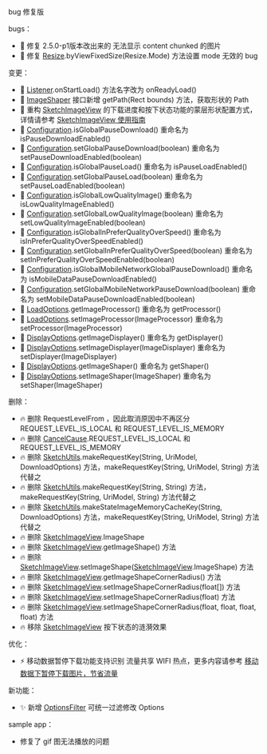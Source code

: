 bug 修复版

bugs：
* :bug: 修复 2.5.0-p1版本改出来的 无法显示 content chunked 的图片
* :bug: 修复 [Resize].byViewFixedSize(Resize.Mode) 方法设置 mode 无效的 bug

变更：
* :hammer: [Listener].onStartLoad() 方法名字改为 onReadyLoad()
* :hammer: [ImageShaper] 接口新增 getPath(Rect bounds) 方法，获取形状的 Path
* :hammer: 重构 [SketchImageView] 的下载进度和按下状态功能的蒙层形状配置方式，详情请参考 [SketchImageView 使用指南][sketch_image_view]
* :hammer: [Configuration].isGlobalPauseDownload() 重命名为 isPauseDownloadEnabled()
* :hammer: [Configuration].setGlobalPauseDownload(boolean) 重命名为 setPauseDownloadEnabled(boolean)
* :hammer: [Configuration].isGlobalPauseLoad() 重命名为 isPauseLoadEnabled()
* :hammer: [Configuration].setGlobalPauseLoad(boolean) 重命名为 setPauseLoadEnabled(boolean)
* :hammer: [Configuration].isGlobalLowQualityImage() 重命名为 isLowQualityImageEnabled()
* :hammer: [Configuration].setGlobalLowQualityImage(boolean) 重命名为 setLowQualityImageEnabled(boolean)
* :hammer: [Configuration].isGlobalInPreferQualityOverSpeed() 重命名为 isInPreferQualityOverSpeedEnabled()
* :hammer: [Configuration].setGlobalInPreferQualityOverSpeed(boolean) 重命名为 setInPreferQualityOverSpeedEnabled(boolean)
* :hammer: [Configuration].isGlobalMobileNetworkGlobalPauseDownload() 重命名为 isMobileDataPauseDownloadEnabled()
* :hammer: [Configuration].setGlobalMobileNetworkPauseDownload(boolean) 重命名为 setMobileDataPauseDownloadEnabled(boolean)
* :hammer: [LoadOptions].getImageProcessor() 重命名为 getProcessor()
* :hammer: [LoadOptions].setImageProcessor(ImageProcessor) 重命名为 setProcessor(ImageProcessor)
* :hammer: [DisplayOptions].getImageDisplayer() 重命名为 getDisplayer()
* :hammer: [DisplayOptions].setImageDisplayer(ImageDisplayer) 重命名为 setDisplayer(ImageDisplayer)
* :hammer: [DisplayOptions].getImageShaper() 重命名为 getShaper()
* :hammer: [DisplayOptions].setImageShaper(ImageShaper) 重命名为 setShaper(ImageShaper)

删除：
* :fire: 删除 RequestLevelFrom ，因此取消原因中不再区分 REQUEST_LEVEL_IS_LOCAL 和 REQUEST_LEVEL_IS_MEMORY
* :fire: 删除 [CancelCause].REQUEST_LEVEL_IS_LOCAL 和 REQUEST_LEVEL_IS_MEMORY
* :fire: 删除 [SketchUtils].makeRequestKey(String, UriModel, DownloadOptions) 方法，makeRequestKey(String, UriModel, String) 方法代替之
* :fire: 删除 [SketchUtils].makeRequestKey(String, String) 方法，makeRequestKey(String, UriModel, String) 方法代替之
* :fire: 删除 [SketchUtils].makeStateImageMemoryCacheKey(String, DownloadOptions) 方法，makeRequestKey(String, UriModel, String) 方法代替之
* :fire: 删除 [SketchImageView].ImageShape 
* :fire: 删除 [SketchImageView].getImageShape() 方法
* :fire: 删除 [SketchImageView].setImageShape([SketchImageView].ImageShape) 方法
* :fire: 删除 [SketchImageView].getImageShapeCornerRadius() 方法
* :fire: 删除 [SketchImageView].setImageShapeCornerRadius(float[]) 方法
* :fire: 删除 [SketchImageView].setImageShapeCornerRadius(float) 方法
* :fire: 删除 [SketchImageView].setImageShapeCornerRadius(float, float, float, float) 方法
* :fire: 移除 [SketchImageView] 按下状态的涟漪效果

优化：
* :zap: 移动数据暂停下载功能支持识别 流量共享 WIFI 热点，更多内容请参考 [移动数据下暂停下载图片，节省流量][pause_download]

新功能：
* :sparkles: 新增 [OptionsFilter] 可统一过滤修改 Options

sample app：
* 修复了 gif 图无法播放的问题

[pause_download]: ../wiki/pause_download.md
[sketch_image_view]: ../wiki/sketch_image_view.md
[SketchImageView]: ../../sketch/src/main/java/me/xiaopan/sketch/SketchImageView.java
[SketchUtils]: ../../sketch/src/main/java/me/xiaopan/sketch/util/SketchUtils.java
[ImageShaper]: ../../sketch/src/main/java/me/xiaopan/sketch/shaper/ImageShaper.java
[CancelCause]: ../../sketch/src/main/java/me/xiaopan/sketch/request/CancelCause.java
[Listener]: ../../sketch/src/main/java/me/xiaopan/sketch/request/Listener.java
[Resize]: ../../sketch/src/main/java/me/xiaopan/sketch/request/Resize.java
[LoadOptions]: ../../sketch/src/main/java/me/xiaopan/sketch/request/LoadOptions.java
[DisplayOptions]: ../../sketch/src/main/java/me/xiaopan/sketch/request/DisplayOptions.java
[OptionsFilter]: ../../sketch/src/main/java/me/xiaopan/sketch/optionsfilter/OptionsFilter.java
[Configuration]: ../../sketch/src/main/java/me/xiaopan/sketch/Configuration.java